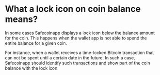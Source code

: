 # What a lock icon on coin balance means?

In some cases Safecoinapp displays a lock icon below the balance amount for the coin. This happens when the wallet app is not able to spend the entire balance for a given coin.

For instance, when a wallet receives a time-locked Bitcoin transaction that can not be spent until a certain date in the future. In such a case, Safecoinapp should identify such transactions and show part of the coin balance with the lock icon.

